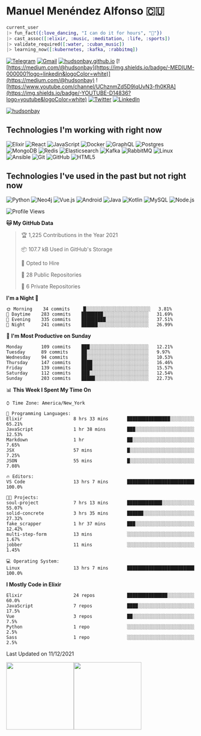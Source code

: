 # Manuel Menéndez Alfonso 🇨🇺

```Elixir
current_user
|> fun_fact({:love_dancing, "I can do it for hours", "🕺"})
|> cast_assoc([:elixir, :music, :meditation, :life, :sports])
|> validate_required([:water, :cuban_music])
|> learning_now([:kubernetes, :kafka, :rabbitmq])
```


[![Telegram](https://img.shields.io/badge/-TELEGRAM-2CA5E0?logo=telegram&logoColor=white)](https://t.me/manuelmenendez) [![Gmail](https://img.shields.io/badge/-GMAIL-D14836?logo=gmail&logoColor=white)](mailto:manuelmenendezalfonso@gmail.com) [![hudsonbay.github.io](https://img.shields.io/badge/-HUDSONBAY.GITHUB.IO-000000)](https://hudsonbay.github.io/) [![https://medium.com/@hudsonbay](https://img.shields.io/badge/-MEDIUM-000000?logo=linkedin&logoColor=white)](https://medium.com/@hudsonbay) ![https://www.youtube.com/channel/UChznmZd5D9lqUvN3-fh0KRA](https://img.shields.io/badge/-YOUTUBE-D14836?logo=youtube&logoColor=white) [![Twitter](https://img.shields.io/badge/-TWITTER-0077B5?logo=twitter&logoColor=white)](https://www.twitter.com/manuelm662) [![LinkedIn](https://img.shields.io/badge/-LINKEDIN-3177C6?logo=linkedin&logoColor=white)](https://www.linkedin.com/in/manuel-menendez-alfonso)

[![hudsonbay](https://github-profile-trophy.vercel.app/?username=hudsonbay)](https://github.com/ryo-ma/github-profile-trophy)

## Technologies I'm working with right now

![Elixir](https://img.shields.io/badge/-Elixir-000000?style=flat&logo=Elixir&logoColor=purple) ![React](https://img.shields.io/badge/-React-000000?style=flat&logo=react) ![JavaScript](https://img.shields.io/badge/-JavaScript-000000?style=flat&logo=javascript) ![Docker](https://img.shields.io/badge/-Docker-000000?style=flat&logo=docker) ![GraphQL](https://img.shields.io/badge/-GraphQL-000000?style=flat&logo=graphql&logoColor=red) ![Postgres](https://img.shields.io/badge/-Postgres-000000?style=flat&logo=Postgresql&logoColor=blue) ![MongoDB](https://img.shields.io/badge/-MongoDB-000000?style=flat&logo=mongodb&logoColor=green) ![Redis](https://img.shields.io/badge/-Redis-000000?style=flat&logo=redis) ![Elasticsearch](https://img.shields.io/badge/-Elasticsearch-000000?style=flat&logo=elasticsearch) ![Kafka](https://img.shields.io/badge/-Kafka-000000?style=flat&logo=apache-kafka) ![RabbitMQ](https://img.shields.io/badge/-RabbitMQ-000000?style=flat&logo=rabbitmq) ![Linux](https://img.shields.io/badge/-Linux-000000?style=flat&logo=linux&logoColor=FCC624) ![Ansible](https://img.shields.io/badge/-Ansible-000000?style=flat&logo=Ansible) ![Git](https://img.shields.io/badge/-Git-000000?style=flat&logo=git&logoColor=F05032) ![GitHub](https://img.shields.io/badge/-GitHub-000000?style=flat&logo=github&logoColor=FFFFFF) ![HTML5](https://img.shields.io/badge/-HTML5-000000?style=flat&logo=HTML5) 

## Technologies I've used in the past but not right now

![Python](https://img.shields.io/badge/-Python-000000?style=flat&logo=python) ![Neo4j](https://img.shields.io/badge/-Neo4j-000000?style=flat&logo=neo4j) ![Vue.js](https://img.shields.io/badge/-Vue.js-000000?style=flat&logo=vue.js&logoColor=339933) ![Android](https://img.shields.io/badge/-Android-000000?style=flat&logo=Android) ![Java](https://img.shields.io/badge/-Java-000000?style=flat&logo=Java&logoColor=007396) ![Kotlin](https://img.shields.io/badge/-KOTLIN-000000?style=flat&logo=KOTLIN) ![MySQL](https://img.shields.io/badge/-MySQL-000000?style=flat&logo=MySQL) ![Node.js](https://img.shields.io/badge/-Node.js-000000?style=flat&logo=node.js&logoColor=339933)

<!--START_SECTION:waka-->
![Profile Views](http://img.shields.io/badge/Profile%20Views-6-blue)

**🐱 My GitHub Data** 

> 🏆 1,225 Contributions in the Year 2021
 > 
> 📦 107.7 kB Used in GitHub's Storage 
 > 
> 💼 Opted to Hire
 > 
> 📜 28 Public Repositories 
 > 
> 🔑 6 Private Repositories  
 > 
**I'm a Night 🦉** 

```text
🌞 Morning    34 commits     █░░░░░░░░░░░░░░░░░░░░░░░░   3.81% 
🌆 Daytime    283 commits    ████████░░░░░░░░░░░░░░░░░   31.69% 
🌃 Evening    335 commits    █████████░░░░░░░░░░░░░░░░   37.51% 
🌙 Night      241 commits    ██████░░░░░░░░░░░░░░░░░░░   26.99%

```
📅 **I'm Most Productive on Sunday** 

```text
Monday       109 commits    ███░░░░░░░░░░░░░░░░░░░░░░   12.21% 
Tuesday      89 commits     ██░░░░░░░░░░░░░░░░░░░░░░░   9.97% 
Wednesday    94 commits     ██░░░░░░░░░░░░░░░░░░░░░░░   10.53% 
Thursday     147 commits    ████░░░░░░░░░░░░░░░░░░░░░   16.46% 
Friday       139 commits    ████░░░░░░░░░░░░░░░░░░░░░   15.57% 
Saturday     112 commits    ███░░░░░░░░░░░░░░░░░░░░░░   12.54% 
Sunday       203 commits    █████░░░░░░░░░░░░░░░░░░░░   22.73%

```


📊 **This Week I Spent My Time On** 

```text
⌚︎ Time Zone: America/New_York

💬 Programming Languages: 
Elixir                   8 hrs 33 mins       ████████████████░░░░░░░░░   65.21% 
JavaScript               1 hr 38 mins        ███░░░░░░░░░░░░░░░░░░░░░░   12.53% 
Markdown                 1 hr                ██░░░░░░░░░░░░░░░░░░░░░░░   7.65% 
JSX                      57 mins             █░░░░░░░░░░░░░░░░░░░░░░░░   7.25% 
JSON                     55 mins             █░░░░░░░░░░░░░░░░░░░░░░░░   7.08%

🔥 Editors: 
VS Code                  13 hrs 7 mins       █████████████████████████   100.0%

🐱‍💻 Projects: 
soul-project             7 hrs 13 mins       █████████████░░░░░░░░░░░░   55.07% 
solid-concrete           3 hrs 35 mins       ██████░░░░░░░░░░░░░░░░░░░   27.32% 
fake_scrapper            1 hr 37 mins        ███░░░░░░░░░░░░░░░░░░░░░░   12.42% 
multi-step-form          13 mins             ░░░░░░░░░░░░░░░░░░░░░░░░░   1.67% 
jobber                   11 mins             ░░░░░░░░░░░░░░░░░░░░░░░░░   1.45%

💻 Operating System: 
Linux                    13 hrs 7 mins       █████████████████████████   100.0%

```

**I Mostly Code in Elixir** 

```text
Elixir                   24 repos            ███████████████░░░░░░░░░░   60.0% 
JavaScript               7 repos             ████░░░░░░░░░░░░░░░░░░░░░   17.5% 
Vue                      3 repos             ██░░░░░░░░░░░░░░░░░░░░░░░   7.5% 
Python                   1 repo              ░░░░░░░░░░░░░░░░░░░░░░░░░   2.5% 
Sass                     1 repo              ░░░░░░░░░░░░░░░░░░░░░░░░░   2.5%

```



 Last Updated on 11/12/2021
<!--END_SECTION:waka-->

[<img height="180em" src="https://github-readme-stats.vercel.app/api?username=hudsonbay&amp;show_icons=true&amp;theme=merko&amp;include_all_commits=true&amp;count_private=true" class="jop-noMdConv">](https://github.com/hudsonbay)[<img height="180em" src="https://github-readme-stats.vercel.app/api/top-langs/?username=hudsonbay&amp;layout=compact&amp;langs_count=10&amp;theme=merko" class="jop-noMdConv">](https://github.com/hudsonbay)
